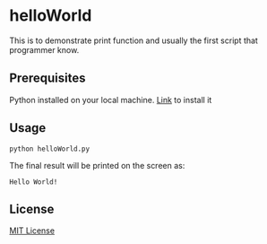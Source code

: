 # helloWorld

This is to demonstrate print function and usually the first script that programmer know.

## Prerequisites

Python installed on your local machine.
[Link](https://www.python.org/downloads/) to install it

## Usage
```
python helloWorld.py
```

The final result will be printed on the screen as:

```
Hello World!
```

## License
[MIT License](https://github.com/mariemueller-codes/python-mini-projects/LICENSE.txt)